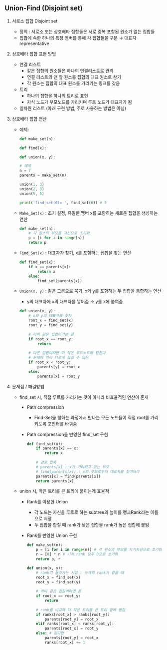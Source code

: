 ## Union-Find (Disjoint set)

1. 서로소 집합 Disjoint set
    - 정의 : 서로소 또는 상호배타 집합들은 서로 중복 포함된 원소가 없는 집합들
    - 집합에 속한 하나의 특정 멤버를 통해 각 집합들을 구분 → 대표자  representative
2. 상호배타 집합 표현 방법
    - 연결 리스트
        - 같은 집합의 원소들은 하나의 연결리스트로 관리
        - 연결 리스트의 맨 앞 원소를 집합의 대표 원소로 삼기
        - 각 원소는 집합의 대표 원소를 가리키는 링크를 갖음
    - 트리
        - 하나의 집합을 하나의 트리로 표현
        - 자식 노드가 부모노드를 가리키며 루트 노드가 대표자가 됨
    - 일차원 리스트 (아래 구현 방법, 주로 사용하는 방법은 아님)
3. 상호배타 집합 연산
    - 예제:
        
        ```python
        def make_set(n):
        
        def find(x):
        
        def union(x, y):
        
        # 예제
        n = 7
        parents = make_set(n)
        
        union(1, 3)
        union(2, 3)
        union(5, 6)
        
        print('find_set(6)= ', find_set(6)) # 5
        ```
        
    - `Make_Set(x)` : 초기 설정, 유일한 멤버 x를 포함하는 새로운 집합을 생성하는 연산
        
        ```python
        def make_set(n):
        	# 각 원소의 부모를 자신으로 초기화
        	p = [i for i in range(n)]
        	return p
        ```
        
    - `Find_Set(x)` : 대표자가 찾기, x를 포함하는 집합을 찾는 연산
        
        ```python
        def find_set(x):
        	if x == parents[x]:
        		return x
        	else:
        		find_set(parents[x])
        ```
        
    - `Union(x, y)` : 같은 그룹으로 묶기, x와 y를 포함하는 두 집합을 통합하는 연산
        - y의 대표자에 x의 대표자를 넣어줌 → y를 x에 붙여줌
        
        ```python
        def union(x, y):
        	# x와 y의 대표자를 찾자
        	root_x = find_set(x)
        	root_y = find_set(y)
        	
        	# 이미 같은 집합이라면 끝
        	if root_x == root_y:
        		return
        	
        	# 다른 집합이라면 더 작은 루트노트에 합친다
        	# 문제에 따라 다르게 합칠 수 있음
        	if root_x < root_y:
        		parents[y] = root_x
        	else:
        		parents[x] = root_y
        ```
        
4. 문제점 / 해결방법
    - find_set 시, 직접 루트를 가리키는 것이 아니라 비효율적인 연산이 존재
        - Path compression
            - Find-Set을 행하는 과정에서 만나는 모든 노드들이 직접 root를 가리키도록 포인터를 바꿔줌
        - Path compression을 반영한 find_set 구현
            
            ```python
            def find_set(x):
            	if parents[x] == x:
            		return x
            	
            	# 경로 압축
            	# parents[x] : x가 가리키고 있는 부모
            	# find(parents[x]) : x의 부모로부터 대표자를 찾아와라
            	parents[x] = find(parents[x])
            	return parents[x]
            ```
            
    - union 시, 작은 트리를 큰 트리에 붙이는게 효율적
        - Rank를 이용한 Union
            - 각 노드는 자신을 루트로 하는 subtree의 높이를 랭크Rank라는 이름으로 저장
            - 두 집합을 합칠 때 rank가 낮은 집합을 rank가 높은 집합에 붙임
        - Rank를 반영한 Union 구현
            
            ```python
            def make_set(n):
            	p = [i for i in range(n)] # 각 원소의 부모를 자기자신으로 초기화
            	r = [0] * n # 시작 rank 모두 0으로 초기화
            	return p, r
            
            def union(x, y):
            	# rank가 올라가는 시점 : 두개의 rank가 같을 때
            	root_x = find_set(x)
            	root_y = find_set(y)
            	
            	# 이미 같은 집합이라면 끝
            	if root_x == root_y:
            		return
            	
            	# rank를 비교해 더 작은 트리를 큰 트리 밑에 병합
            	if ranks[root_x] > ranks[root_y]:
            		parents[root_y] = root_x
            	elif ranks[root_x] < ranks[root_y]:
            		parents[root_x] = root_y
            	else: # 같다면
            		parents[root_y] = root_x
            		ranks[root_x] += 1
            ```